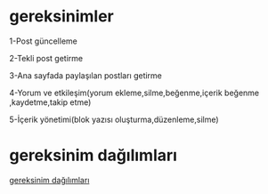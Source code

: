 # gereksinimler
1-Post güncelleme

2-Tekli post getirme

3-Ana sayfada paylaşılan postları getirme

4-Yorum ve etkileşim(yorum ekleme,silme,beğenme,içerik beğenme ,kaydetme,takip etme)	

5-İçerik yönetimi(blok yazısı oluşturma,düzenleme,silme)	

# gereksinim dağılımları
				
[gereksinim dağılımları](https://github.com/Buketttt/gereksinimler/commit/0c4b245c39f75c7e32ff3108e57479588cea7856)

